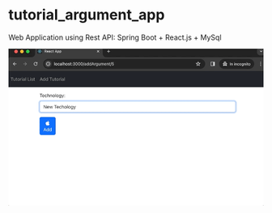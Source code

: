 # tutorial_argument_app
Web Application using Rest API: Spring Boot  + React.js + MySql


![](https://github.com/rdolzi/tutorial_argument_app/blob/main/images/tutorial_argument_app.gif)

